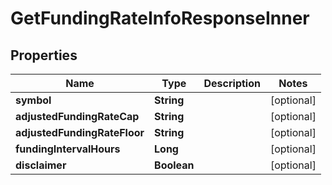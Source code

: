 

# GetFundingRateInfoResponseInner


## Properties

| Name | Type | Description | Notes |
|------------ | ------------- | ------------- | -------------|
|**symbol** | **String** |  |  [optional] |
|**adjustedFundingRateCap** | **String** |  |  [optional] |
|**adjustedFundingRateFloor** | **String** |  |  [optional] |
|**fundingIntervalHours** | **Long** |  |  [optional] |
|**disclaimer** | **Boolean** |  |  [optional] |




